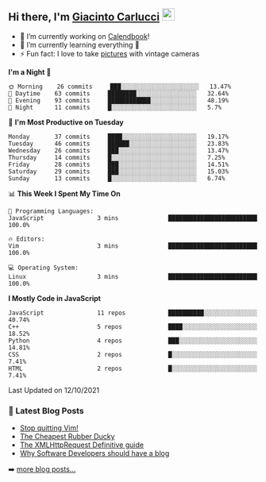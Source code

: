 ## Hi there, I'm [Giacinto Carlucci][website]  <img src="https://media.giphy.com/media/hvRJCLFzcasrR4ia7z/giphy.gif" width="25px">

- 🔭 I’m currently working on [Calendbook][project]!
- 🌱 I’m currently learning everything 🤣
- ⚡ Fun fact: I love to take [pictures][instagram] with vintage cameras

[website]: https://www.giacintocarlucci.it
[project]: https://www.calendbook.com
[twitter]: https://twitter.com/giacintocarlucc
[instagram]: https://instagram.com/giacintocarlucci
[linkedin]: https://linkedin.com/in/giacintocarlucci

<!--START_SECTION:waka-->
**I'm a Night 🦉** 

```text
🌞 Morning    26 commits     ███░░░░░░░░░░░░░░░░░░░░░░   13.47% 
🌆 Daytime    63 commits     ████████░░░░░░░░░░░░░░░░░   32.64% 
🌃 Evening    93 commits     ████████████░░░░░░░░░░░░░   48.19% 
🌙 Night      11 commits     █░░░░░░░░░░░░░░░░░░░░░░░░   5.7%

```
📅 **I'm Most Productive on Tuesday** 

```text
Monday       37 commits     ████░░░░░░░░░░░░░░░░░░░░░   19.17% 
Tuesday      46 commits     ██████░░░░░░░░░░░░░░░░░░░   23.83% 
Wednesday    26 commits     ███░░░░░░░░░░░░░░░░░░░░░░   13.47% 
Thursday     14 commits     █░░░░░░░░░░░░░░░░░░░░░░░░   7.25% 
Friday       28 commits     ███░░░░░░░░░░░░░░░░░░░░░░   14.51% 
Saturday     29 commits     ███░░░░░░░░░░░░░░░░░░░░░░   15.03% 
Sunday       13 commits     █░░░░░░░░░░░░░░░░░░░░░░░░   6.74%

```


📊 **This Week I Spent My Time On** 

```text
💬 Programming Languages: 
JavaScript               3 mins              █████████████████████████   100.0%

🔥 Editors: 
Vim                      3 mins              █████████████████████████   100.0%

💻 Operating System: 
Linux                    3 mins              █████████████████████████   100.0%

```

**I Mostly Code in JavaScript** 

```text
JavaScript               11 repos            ██████████░░░░░░░░░░░░░░░   40.74% 
C++                      5 repos             ████░░░░░░░░░░░░░░░░░░░░░   18.52% 
Python                   4 repos             ███░░░░░░░░░░░░░░░░░░░░░░   14.81% 
CSS                      2 repos             █░░░░░░░░░░░░░░░░░░░░░░░░   7.41% 
HTML                     2 repos             █░░░░░░░░░░░░░░░░░░░░░░░░   7.41%

```



 Last Updated on 12/10/2021
<!--END_SECTION:waka-->

### 📕 Latest Blog Posts

<!-- BLOG-POST-LIST:START -->
- [Stop quitting Vim!](https://giacintocarlucci.medium.com/stop-q-ing-vim-6cda3009dfa6?source=rss-af395a5d9662------2)
- [The Cheapest Rubber Ducky](https://giacintocarlucci.medium.com/the-cheapest-rubber-ducky-b2e95901d504?source=rss-af395a5d9662------2)
- [The XMLHttpRequest Definitive guide](https://giacintocarlucci.medium.com/xmlhttprquest-definitive-guide-e3a2fd7a85a4?source=rss-af395a5d9662------2)
- [Why Software Developers should have a blog](https://giacintocarlucci.medium.com/why-software-developers-should-have-a-blog-d51bb48ee1e7?source=rss-af395a5d9662------2)
<!-- BLOG-POST-LIST:END -->

➡️ [more blog posts...](https://medium.com/@giacintocarlucci)
